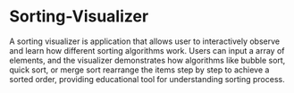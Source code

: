 # Sorting-Visualizer
A sorting visualizer is application that allows user to interactively observe and learn how different sorting algorithms work.
Users can input a array of elements, and the visualizer demonstrates how algorithms like bubble sort, quick sort, or merge sort rearrange the items step by step to achieve a sorted order, providing educational tool for understanding sorting process.
